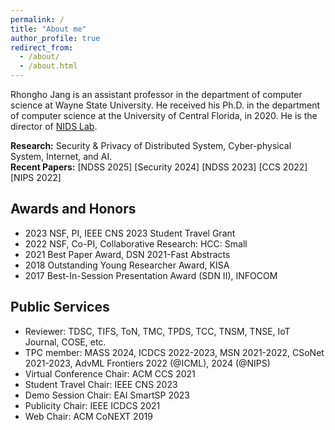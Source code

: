 ```yaml
---
permalink: /
title: "About me"
author_profile: true
redirect_from: 
  - /about/
  - /about.html
---
```


Rhongho Jang is an assistant professor in the department of computer science at Wayne State University. He received his Ph.D. in the department of computer science at the University of Central Florida, in 2020. 
He is the director of [NIDS Lab](/team/). 

<b>Research:</b> Security & Privacy of Distributed System, Cyber-physical System, Internet, and AI.
<br>
<b>Recent Papers:</b>  [NDSS 2025] [Security 2024] [NDSS 2023] [CCS 2022] [NIPS 2022]


Awards and Honors
---
* 2023 NSF, PI, IEEE CNS 2023 Student Travel Grant 
* 2022 NSF, Co-PI, Collaborative Research: HCC: Small
* 2021 Best Paper Award, DSN 2021-Fast Abstracts
* 2018 Outstanding Young Researcher Award, KISA
* 2017 Best-In-Session Presentation Award (SDN II), INFOCOM

Public Services
---
* Reviewer: TDSC, TIFS, ToN, TMC, TPDS, TCC, TNSM, TNSE, IoT Journal, COSE, etc.
* TPC member: MASS 2024, ICDCS 2022-2023, MSN 2021-2022, CSoNet 2021-2023, AdvML Frontiers 2022 (@ICML), 2024 (@NIPS)
* Virtual Conference Chair: ACM CCS 2021
* Student Travel Chair: IEEE CNS 2023
* Demo Session Chair: EAI SmartSP 2023
* Publicity Chair: IEEE ICDCS 2021
* Web Chair: ACM CoNEXT 2019
